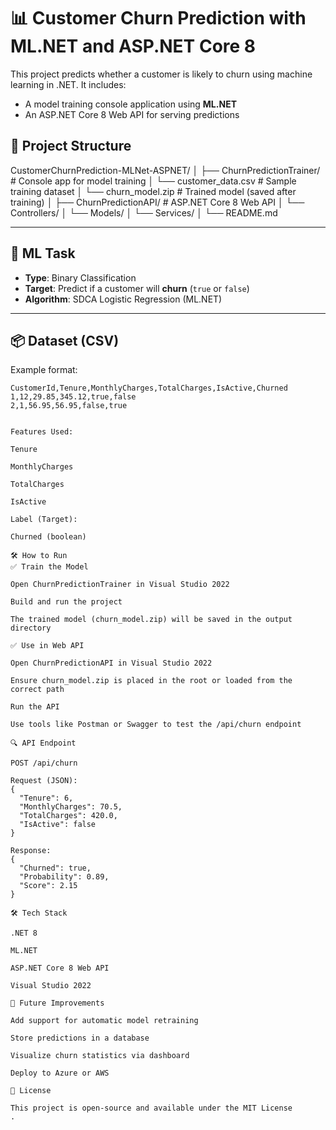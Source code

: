 # 📊 Customer Churn Prediction with ML.NET and ASP.NET Core 8

This project predicts whether a customer is likely to churn using machine learning in .NET. It includes:

- A model training console application using **ML.NET**
- An ASP.NET Core 8 Web API for serving predictions

## 🚀 Project Structure

CustomerChurnPrediction-MLNet-ASPNET/
│
├── ChurnPredictionTrainer/ # Console app for model training
│ └── customer_data.csv # Sample training dataset
│ └── churn_model.zip # Trained model (saved after training)
│
├── ChurnPredictionAPI/ # ASP.NET Core 8 Web API
│ └── Controllers/
│ └── Models/
│ └── Services/
│
└── README.md


---

## 🧠 ML Task

- **Type**: Binary Classification
- **Target**: Predict if a customer will **churn** (`true` or `false`)
- **Algorithm**: SDCA Logistic Regression (ML.NET)

---

## 📦 Dataset (CSV)

Example format:

```csv
CustomerId,Tenure,MonthlyCharges,TotalCharges,IsActive,Churned
1,12,29.85,345.12,true,false
2,1,56.95,56.95,false,true


Features Used:

Tenure

MonthlyCharges

TotalCharges

IsActive

Label (Target):

Churned (boolean)

🛠 How to Run
✅ Train the Model

Open ChurnPredictionTrainer in Visual Studio 2022

Build and run the project

The trained model (churn_model.zip) will be saved in the output directory

✅ Use in Web API

Open ChurnPredictionAPI in Visual Studio 2022

Ensure churn_model.zip is placed in the root or loaded from the correct path

Run the API

Use tools like Postman or Swagger to test the /api/churn endpoint

🔍 API Endpoint

POST /api/churn

Request (JSON):
{
  "Tenure": 6,
  "MonthlyCharges": 70.5,
  "TotalCharges": 420.0,
  "IsActive": false
}

Response:
{
  "Churned": true,
  "Probability": 0.89,
  "Score": 2.15
}

🛠 Tech Stack

.NET 8

ML.NET

ASP.NET Core 8 Web API

Visual Studio 2022

📌 Future Improvements

Add support for automatic model retraining

Store predictions in a database

Visualize churn statistics via dashboard

Deploy to Azure or AWS

📄 License

This project is open-source and available under the MIT License
.
